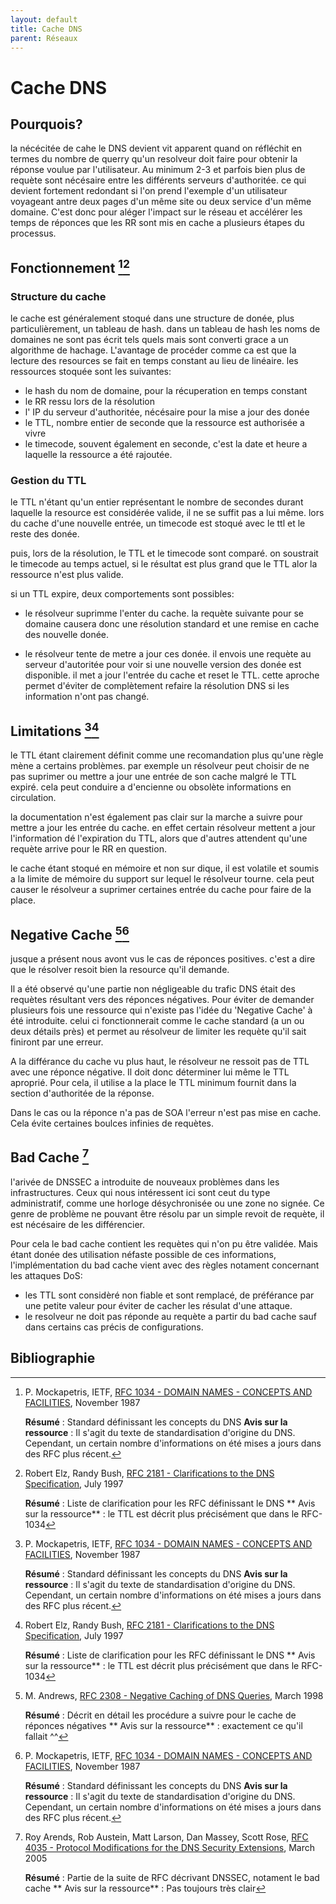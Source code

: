 ```yaml
---
layout: default
title: Cache DNS
parent: Réseaux
---
```

# Cache DNS

## Pourquois?

la nécécitée de cahe le DNS devient vit apparent quand on réfléchit en termes du nombre de querry qu'un resolveur doit faire pour obtenir la réponse voulue par l'utilisateur. Au minimum 2-3 et parfois bien plus de requète sont nécésaire entre les différents serveurs d'authoritée. ce qui devient fortement redondant si l'on prend l'exemple d'un utilisateur voyageant antre deux pages d'un même site ou deux service d'un même domaine. C'est donc pour aléger l'impact sur le réseau et accélérer les temps de réponces que les RR sont mis en cache a plusieurs étapes du processus.

## Fonctionnement [^1][^2]

### Structure du cache

le cache est généralement stoqué dans une structure de donée, plus particulièrement, un tableau de hash.
dans un tableau de hash les noms de domaines ne sont pas écrit tels quels mais sont converti grace a un algorithme de hachage. L'avantage de procéder comme ca est que la lecture des resources se fait en temps constant au lieu de linéaire.
les ressources stoquée sont les suivantes:
- le hash du nom de domaine, pour la récuperation en temps constant
- le RR ressu lors de la résolution
- l' IP du serveur d'authoritée, nécésaire pour la mise a jour des donée
- le TTL, nombre entier de seconde que la ressource est authorisée a vivre
- le timecode, souvent également en seconde, c'est la date et heure a laquelle la ressource a été rajoutée.

### Gestion du TTL

le TTL n'étant qu'un entier représentant le nombre de secondes durant laquelle la resource est considérée valide, il ne se suffit pas a lui même. lors du cache d'une nouvelle entrée, un timecode est stoqué avec le ttl et le reste des donée.

puis, lors de la résolution, le TTL et le timecode sont comparé. on soustrait le timecode au temps actuel, si le résultat est plus grand que le TTL alor la ressource n'est plus valide.

si un TTL expire, deux comportements sont possibles:
- le résolveur suprimme l'enter du cache. la requète suivante pour se domaine causera donc une résolution standard et une remise en cache des nouvelle donée.

- le résolveur tente de metre a jour ces donée. il envois une requète au serveur d'autoritée pour voir si une nouvelle version des donée est disponible. il met a jour l'entrée du cache et reset le TTL.
cette aproche permet d'éviter de complètement refaire la résolution DNS si les information n'ont pas changé.

## Limitations [^1][^2]

le TTL étant clairement définit comme une recomandation plus qu'une règle mène a certains problèmes. par exemple un résolveur peut choisir de ne pas suprimer ou mettre a jour une entrée de son cache malgré le TTL expiré. cela peut conduire a d'encienne ou obsolète informations en circulation. 

la documentation n'est également pas clair sur la marche a suivre pour mettre a jour les entrée du cache. en effet certain résolveur mettent a jour l'information dé l'expiration du TTL, alors que d'autres attendent qu'une requète arrive pour le RR en question.

le cache étant stoqué en mémoire et non sur dique, il est volatile et soumis a la limite de mémoire du support sur lequel le résolveur tourne. cela peut causer le résolveur a suprimer certaines entrée du cache pour faire de la place.

## Negative Cache [^3][^1]

jusque a présent nous avont vus le cas de réponces positives. c'est a dire que le résolver resoit bien la resource qu'il demande.

Il a été observé qu'une partie non négligeable du trafic DNS était des requètes résultant vers des réponces négatives. Pour éviter de demander plusieurs fois une ressource qui n'existe pas l'idée du 'Negative Cache' à été introduite. celui ci fonctionnerait comme le cache standard (a un ou deux détails près) et permet au résolveur de limiter les requète qu'il sait finiront par une erreur.

A la différance du cache vu plus haut, le résolveur ne ressoit pas de TTL avec une réponce négative. Il doit donc déterminer lui même le TTL aproprié. Pour cela, il utilise a la place le TTL minimum fournit dans la section d'authoritée de la réponse.

Dans le cas ou la réponce n'a pas de SOA l'erreur n'est pas mise en cache. Cela évite certaines boulces infinies de requètes.

## Bad Cache [^4]

l'arivée de DNSSEC a introduite de nouveaux problèmes dans les infrastructures. Ceux qui nous intéressent ici sont ceut du type administratif, comme une horloge désychronisée ou une zone no signée. Ce genre de problème ne pouvant être résolu par un simple revoit de requète, il est nécésaire de les différencier.

Pour cela le bad cache contient les requètes qui n'on pu être validée. Mais étant donée des utilisation néfaste possible de ces informations, l'implémentation du bad cache vient avec des règles notament concernant les attaques DoS:
- les TTL sont considèré non fiable et sont remplacé, de préférance par une petite valeur pour éviter de cacher les résulat d'une attaque.
- le resolveur ne doit pas réponde au requète a partir du bad cache sauf dans certains cas précis de configurations.


## Bibliographie

[^1]: P. Mockapetris, IETF, [RFC 1034 - DOMAIN NAMES - CONCEPTS AND FACILITIES](https://www.rfc-editor.org/rfc/rfc1034), November 1987
    
       **Résumé** : Standard définissant les concepts du DNS
       **Avis sur la ressource** : Il s'agit du texte de standardisation d'origine du DNS. Cependant, un certain nombre d'informations on été mises a jours dans des RFC plus récent.

[^2]: Robert Elz, Randy Bush, [RFC 2181 - Clarifications to the DNS Specification](https://www.rfc-editor.org/rfc/rfc2181), July 1997

       **Résumé** : Liste de clarification pour les RFC définissant le DNS
       ** Avis sur la ressource** : le TTL est décrit plus précisément que dans le RFC-1034

[^3]: M. Andrews, [RFC 2308 - Negative Caching of DNS Queries](https://www.rfc-editor.org/rfc/rfc2308), March 1998

       **Résumé** : Décrit en détail les procédure a suivre pour le cache de réponces négatives
       ** Avis sur la ressource** : exactement ce qu'il fallait ^^

[^4]: Roy Arends, Rob Austein, Matt Larson, Dan Massey, Scott Rose, [RFC 4035 - Protocol Modifications for the DNS Security Extensions](https://www.rfc-editor.org/rfc/rfc4035), March 2005

       **Résumé** : Partie de la suite de RFC décrivant DNSSEC, notament le bad cache
       ** Avis sur la ressource** : Pas toujours très clair